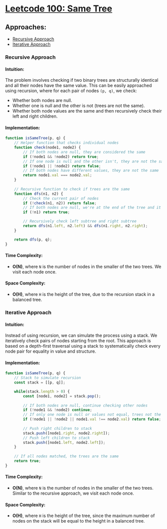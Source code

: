 # [Leetcode 100: Same Tree](https://leetcode.com/problems/same-tree/)

## Approaches:
- [Recursive Approach](#recursive-approach)
- [Iterative Approach](#iterative-approach)

### Recursive Approach

#### Intuition:
The problem involves checking if two binary trees are structurally identical and all their nodes have the same value. This can be easily approached using recursion, where for each pair of nodes `(p, q)`, we check:
- Whether both nodes are null.
- Whether one is null and the other is not (trees are not the same).
- Whether both node values are the same and then recursively check their left and right children.

#### Implementation:

```javascript
function isSameTree(p, q) {
    // Helper function that checks individual nodes
    function check(node1, node2) {
        // If both nodes are null, they are considered the same
        if (!node1 && !node2) return true;
        // If one node is null and the other isn't, they are not the same
        if (!node1 || !node2) return false;
        // If both nodes have different values, they are not the same
        return node1.val === node2.val;
    }
    
    // Recursive function to check if trees are the same
    function dfs(n1, n2) {
        // Check the current pair of nodes
        if (!check(n1, n2)) return false;
        // If both nodes are null, we're at the end of the tree and it's the same upto this point
        if (!n1) return true;

        // Recursively check left subtree and right subtree
        return dfs(n1.left, n2.left) && dfs(n1.right, n2.right);
    }

    return dfs(p, q);
}
```

#### Time Complexity:
- **O(N)**, where `N` is the number of nodes in the smaller of the two trees. We visit each node once.

#### Space Complexity:
- **O(H)**, where `H` is the height of the tree, due to the recursion stack in a balanced tree.

### Iterative Approach

#### Intuition:
Instead of using recursion, we can simulate the process using a stack. We iteratively check pairs of nodes starting from the root. This approach is based on a depth-first traversal using a stack to systematically check every node pair for equality in value and structure.

#### Implementation:

```javascript
function isSameTree(p, q) {
    // Stack to simulate recursion
    const stack = [[p, q]];

    while(stack.length > 0) {
        const [node1, node2] = stack.pop();
        
        // If both nodes are null, continue checking other nodes
        if (!node1 && !node2) continue;
        // If only one node is null or values not equal, trees not the same
        if (!node1 || !node2 || node1.val !== node2.val) return false;
        
        // Push right children to stack
        stack.push([node1.right, node2.right]);
        // Push left children to stack
        stack.push([node1.left, node2.left]);
    }
    
    // If all nodes matched, the trees are the same
    return true;
}
```

#### Time Complexity:
- **O(N)**, where `N` is the number of nodes in the smaller of the two trees. Similar to the recursive approach, we visit each node once.

#### Space Complexity:
- **O(H)**, where `H` is the height of the tree, since the maximum number of nodes on the stack will be equal to the height in a balanced tree.

